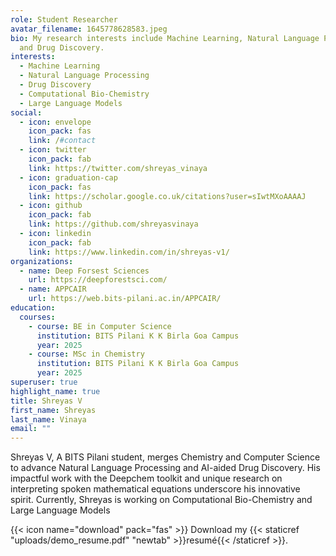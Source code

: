 ```yaml
---
role: Student Researcher
avatar_filename: 1645778628583.jpeg
bio: My research interests include Machine Learning, Natural Language Processing
  and Drug Discovery.
interests:
  - Machine Learning
  - Natural Language Processing
  - Drug Discovery
  - Computational Bio-Chemistry
  - Large Language Models
social:
  - icon: envelope
    icon_pack: fas
    link: /#contact
  - icon: twitter
    icon_pack: fab
    link: https://twitter.com/shreyas_vinaya
  - icon: graduation-cap
    icon_pack: fas
    link: https://scholar.google.co.uk/citations?user=sIwtMXoAAAAJ
  - icon: github
    icon_pack: fab
    link: https://github.com/shreyasvinaya
  - icon: linkedin
    icon_pack: fab
    link: https://www.linkedin.com/in/shreyas-v1/
organizations:
  - name: Deep Forsest Sciences
    url: https://deepforestsci.com/
  - name: APPCAIR
    url: https://web.bits-pilani.ac.in/APPCAIR/
education:
  courses:
    - course: BE in Computer Science
      institution: BITS Pilani K K Birla Goa Campus
      year: 2025
    - course: MSc in Chemistry
      institution: BITS Pilani K K Birla Goa Campus
      year: 2025
superuser: true
highlight_name: true
title: Shreyas V
first_name: Shreyas
last_name: Vinaya
email: ""
---
```

Shreyas V, A BITS Pilani student, merges Chemistry and Computer Science to advance Natural Language Processing and AI-aided Drug Discovery. His impactful work with the Deepchem toolkit and unique research on interpreting spoken mathematical equations underscore his innovative spirit. Currently, Shreyas is working on Computational Bio-Chemistry and Large Language Models

{{< icon name="download" pack="fas" >}} Download my {{< staticref "uploads/demo_resume.pdf" "newtab" >}}resumé{{< /staticref >}}.
